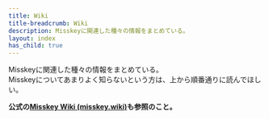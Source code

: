 ```yaml
---
title: Wiki
title-breadcrumb: Wiki
description: Misskeyに関連した種々の情報をまとめている。
layout: index
has_child: true
---
```

Misskeyに関連した種々の情報をまとめている。  
Misskeyについてあまりよく知らないという方は、上から順番通りに読んでほしい。

**公式の[Misskey Wiki (misskey.wiki)](https://misskey.wiki/)も参照のこと。**
